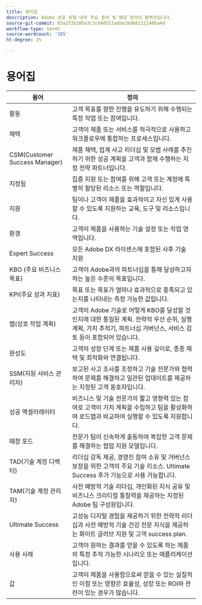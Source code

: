 ```yaml
---
title: 용어집
description: Adobe 성공 포털 내의 주요 용어 및 해당 정의의 컬렉션입니다.
source-git-commit: 83a2f2b105a3c3c640521adbe2bd8b111148ba4d
workflow-type: tm+mt
source-wordcount: '385'
ht-degree: 2%

---
```



# 용어집

| 용어 | 정의 |
|--------------- |------------ |
| 활동 | 고객 목표를 향한 진행을 유도하기 위해 수행되는 특정 작업 또는 참여입니다. |
| 채택 | 고객이 제품 또는 서비스를 적극적으로 사용하고 워크플로우에 통합하는 프로세스입니다. |
| CSM(Customer Success Manager) | 제품 채택, 업계 사고 리더십 및 모범 사례를 추진하기 위한 성공 계획을 고객과 함께 수행하는 지정 전략 파트너입니다. |
| 지정됨 | 집중 지원 또는 참여를 위해 고객 또는 계정에 특별히 할당된 리소스 또는 역할입니다. |
| 지원 | 팀이나 고객이 제품을 효과적이고 자신 있게 사용할 수 있도록 지원하는 교육, 도구 및 리소스입니다. |
| 환경 | 고객이 제품을 사용하는 기술 설정 또는 작업 영역입니다. |
| Expert Success | 모든 Adobe DX 라이센스에 포함된 사후 기술 지원 |
| KBO (주요 비즈니스 목표) | 고객이 Adobe과의 파트너십을 통해 달성하고자 하는 높은 수준의 목표입니다. |
| KPI(주요 성과 지표) | 목표 또는 목표가 얼마나 효과적으로 충족되고 있는지를 나타내는 측정 가능한 값입니다. |
| 맵(상호 작업 계획) | 고객이 Adobe 기술로 어떻게 KBO를 달성할 것인지에 대한 통일된 계획. 전략적 우선 순위, 실행 계획, 가치 추적기, 파트너십 거버넌스, 서비스 검토 등이 포함되어 있습니다. |
| 완성도 | 고객의 성장 단계 또는 제품 사용 깊이로, 종종 채택 및 최적화와 연결됩니다. |
| SSM(지원 서비스 관리자) | 보고된 사고 조사를 조정하고 기술 전문가와 협력하여 문제를 해결하고 일관된 업데이트를 제공하는 지정된 고객 옹호자입니다. |
| 성공 액셀러레이터 | 비즈니스 및 기술 전문가의 짧고 영향력 있는 참여로 고객이 가치 계획을 수립하고 팀을 활성화하며 로드맵과 비교하여 실행할 수 있도록 지원합니다. |
| 떼창 포드 | 전문가 팀이 신속하게 출동하여 복잡한 고객 문제를 해결하는 협업 지원 모델입니다. |
| TAD(기술 계정 디렉터) | 리더십 감독 제공, 경영진 참여 소유 및 거버넌스 보장을 위한 고객의 주요 기술 리소스. Ultimate Success 추가 기능으로 사용 가능합니다. |
| TAM(기술 계정 관리자) | 사전 예방적 기술 리더십, 개인화된 지식 공유 및 비즈니스 크리티컬 통찰력을 제공하는 지정된 Adobe 팀 구성원입니다. |
| Ultimate Success | 고성능 디지털 경험을 제공하기 위한 전략적 리더십과 사전 예방적 기술 건강 전문 지식을 제공하는 화이트 글러브 지원 및 고객 success plan. |
| 사용 사례 | 고객이 원하는 결과를 얻을 수 있도록 하는 제품의 특정 추적 가능한 시나리오 또는 애플리케이션입니다. |
| 값 | 고객이 제품을 사용함으로써 얻을 수 있는 실질적인 이점 또는 영향은 효율성, 성장 또는 ROI와 관련이 있는 경우가 많습니다. |
